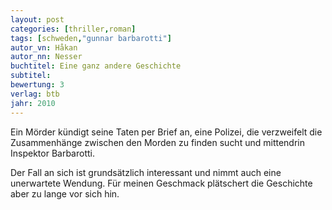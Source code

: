 ```yaml
---
layout: post
categories: [thriller,roman]
tags: [schweden,"gunnar barbarotti"]
autor_vn: Håkan
autor_nn: Nesser
buchtitel: Eine ganz andere Geschichte
subtitel:
bewertung: 3
verlag: btb
jahr: 2010
---
```


Ein Mörder kündigt seine Taten per Brief an, eine Polizei, die verzweifelt die Zusammenhänge zwischen den Morden zu finden sucht und mittendrin Inspektor Barbarotti.

Der Fall an sich ist grundsätzlich interessant und nimmt auch eine unerwartete Wendung. Für meinen Geschmack plätschert die Geschichte aber zu lange vor sich hin.
